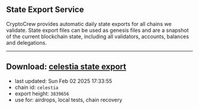## State Export Service
CryptoCrew provides automatic daily state exports for all chains we validate. State export files can be used as genesis files and are a snapshot of the current blockchain state, including all validators, accounts, balances and delegations.

---
**Download: [celestia state export](https://dl-eu2.ccvalidators.com/SERVICE/celestia/celestia_export_3839656.json)**
---

- last updated: Sun Feb 02 2025 17:33:55
- chain id: `celestia`
- export height: `3839656`
- use for: airdrops, local tests, chain recovery
